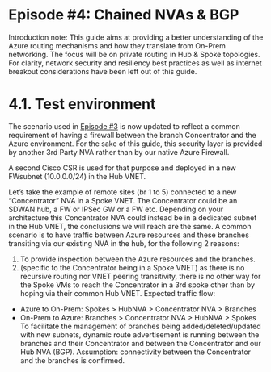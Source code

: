 # Episode #4: Chained NVAs & BGP

Introduction note: This guide aims at providing a better understanding of the Azure routing mechanisms and how they translate from On-Prem networking. The focus will be on private routing in Hub & Spoke topologies. For clarity, network security and resiliency best practices as well as internet breakout considerations have been left out of this guide.
##

# 4.1. Test environment

The scenario used in [Episode #3](https://github.com/cynthiatreger/az-routing-guide-ep3-nva-routing-fundamentals) is now updated to reflect a common requirement of having a firewall between the branch Concentrator and the Azure environment. For the sake of this guide, this security layer is provided by another 3rd Party NVA rather than by our native Azure Firewall.

A second Cisco CSR is used for that purpose and deployed in a new FWsubnet (10.0.0.0/24) in the Hub VNET.





Let’s take the example of remote sites (br 1 to 5) connected to a new “Concentrator” NVA in a Spoke VNET. The Concentrator could be an SDWAN hub, a FW or IPSec GW or a FW etc.
Depending on your architecture this Concentrator NVA could instead be in a dedicated subnet in the Hub VNET, the conclusions we will reach are the same.
A common scenario is to have traffic between Azure resources and these branches transiting via our existing NVA in the hub, for the following 2 reasons:
1.	To provide inspection between the Azure resources and the branches.
2.	(specific to the Concentrator being in a Spoke VNET) as there is no recursive routing nor VNET peering transitivity, there is no other way for the Spoke VMs to reach the Concentrator in a 3rd spoke other than by hoping via their common Hub VNET.
Expected traffic flow:
-	Azure to On-Prem: Spokes > HubNVA > Concentrator NVA > Branches
-	On-Prem to Azure: Branches > Concentrator NVA > HubNVA > Spokes
To facilitate the management of branches being added/deleted/updated with new subnets, dynamic route advertisement is running between the branches and their Concentrator and between the Concentrator and our Hub NVA (BGP).
Assumption: connectivity between the Concentrator and the branches is confirmed.
